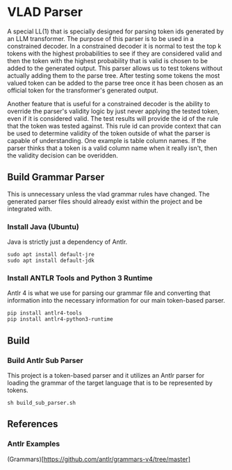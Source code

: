 # VLAD Parser

A special LL(1) that is specially designed for parsing token ids generated by an LLM transformer. The purpose of this parser is to be used
in a constrained decoder. In a constrained decoder it is normal to test the top k tokens with the highest probabilities
to see if they are considered valid and then the token with the highest probability that is valid is chosen to be added to the generated output.
This parser allows us to test tokens without actually adding them to the parse tree. After testing some tokens the most valued token can be
added to the parse tree once it has been chosen as an official token for the transformer's generated output.

Another feature that is useful for a constrained decoder is the ability to override the parser's validity logic by just never applying the tested token, even if it
is considered valid. The test results will provide the id of the rule that the token was tested against. This rule id can provide context that can be used to determine
validity of the token outside of what the parser is capable of understanding. One example is table column names. If the parser thinks that a token is a valid column
name when it really isn't, then the validity decision can be overidden.

## Build Grammar Parser

This is unnecessary unless the vlad grammar rules have changed. The generated parser
files should already exist within the project and be integrated with.

### Install Java (Ubuntu)

Java is strictly just a dependency of Antlr.

```
sudo apt install default-jre
sudo apt install default-jdk
```

### Install ANTLR Tools and Python 3 Runtime

Antlr 4 is what we use for parsing our grammar file and converting that information 
into the necessary information for our main token-based parser.

```
pip install antlr4-tools
pip install antlr4-python3-runtime
```

## Build

### Build Antlr Sub Parser

This project is a token-based parser and it utilizes an Antlr parser for loading the
grammar of the target language that is to be represented by tokens.

```
sh build_sub_parser.sh
```

## References

### Antlr Examples

(Grammars)[https://github.com/antlr/grammars-v4/tree/master]